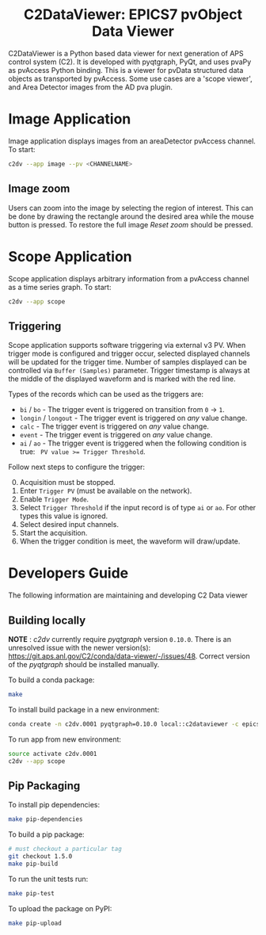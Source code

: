 <p align="center">
  <h1 align="center">C2DataViewer: EPICS7 pvObject Data Viewer</h1>
</p>

C2DataViewer is a Python based data viewer for next generation of APS control system (C2).
It is developed with pyqtgraph, PyQt, and uses pvaPy as pvAccess Python binding.
This is a viewer for pvData structured data objects as transported by pvAccess. Some use cases are a 'scope viewer',
and Area Detector images from the AD pva plugin.

# Image Application
Image application displays images from an areaDetector pvAccess channel.  To start:
```bash
c2dv --app image --pv <CHANNELNAME>
```
## Image zoom
Users can zoom into the image by selecting the region of interest. This can be done by drawing the rectangle around the desired area while the mouse button is pressed.
To restore the full image *Reset zoom* should be pressed.

# Scope Application
Scope application displays arbitrary information from a pvAccess channel as a time series graph. To start:

```bash
c2dv --app scope
```

## Triggering
Scope application supports software triggering via external v3 PV. When trigger mode is configured and trigger occur,
selected displayed channels will be updated for the trigger time. Number of samples displayed can be controlled via `Buffer (Samples)` parameter.
Trigger timestamp is always at the middle of the displayed waveform and is marked with the red line.

 Types of the records which can be used as the triggers are:
 - `bi` / `bo` - The trigger event is triggered on transition from `0` -> `1`.
 - `longin` / `longout` - The trigger event is triggered on *any* value change.
 - `calc` - The trigger event is triggered on *any* value change.
 - `event` - The trigger event is triggered on *any* value change.
 - `ai` / `ao` - The trigger event is triggered when the following condition is true: ` PV value >= Trigger Threshold`.

Follow next steps to configure the trigger:

0. Acquisition must be stopped.
1. Enter `Trigger PV` (must be available on the network).
2. Enable `Trigger Mode`.
3. Select `Trigger Threshold` if the input record is of type `ai` or `ao`. For other types this value is ignored.
4. Select desired input channels.
5. Start the acquisition.
6. When the trigger condition is meet, the waveform will draw/update.

# Developers Guide

The following information are maintaining and developing C2 Data viewer

## Building locally

**NOTE** : *c2dv* currently require *pyqtgraph* version `0.10.0`. There is an unresolved issue with the
newer version(s): https://git.aps.anl.gov/C2/conda/data-viewer/-/issues/48.
Correct version of the *pyqtgraph* should be installed manually.


To build a conda package:
```bash
make
```

To install build package in a new environment:
```bash
conda create -n c2dv.0001 pyqtgraph=0.10.0 local::c2dataviewer -c epics
```

To run app from new environment:
```bash
source activate c2dv.0001
c2dv --app scope
```

## Pip Packaging

To install pip dependencies:
```bash
make pip-dependencies
```

To build a pip package:
```bash
# must checkout a particular tag
git checkout 1.5.0
make pip-build
```
To run the unit tests run:
```bash
make pip-test
```

To upload the package on PyPI:
```bash
make pip-upload
```


